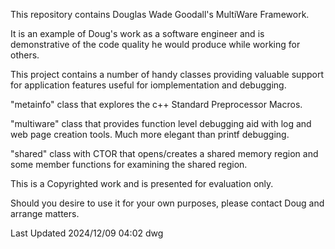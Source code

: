 This repository contains Douglas Wade Goodall's MultiWare Framework.

It is an example of Doug's work as a software engineer and is demonstrative
of the code quality he would produce while working for others.

This project contains a number of handy classes providing valuable
support for application features useful for iomplementation and
debugging.

"metainfo" class that explores the c++ Standard Preprocessor Macros.

"multiware" class that provides function level debugging aid with log
and web page creation tools. Much more elegant than printf debugging.

"shared" class with CTOR that opens/creates a shared memory region
and some member functions for examining the shared region.

This is a Copyrighted work and is presented for evaluation only.

Should you desire to use it for your own purposes, please contact
Doug and arrange matters.

Last Updated 2024/12/09 04:02 dwg 
